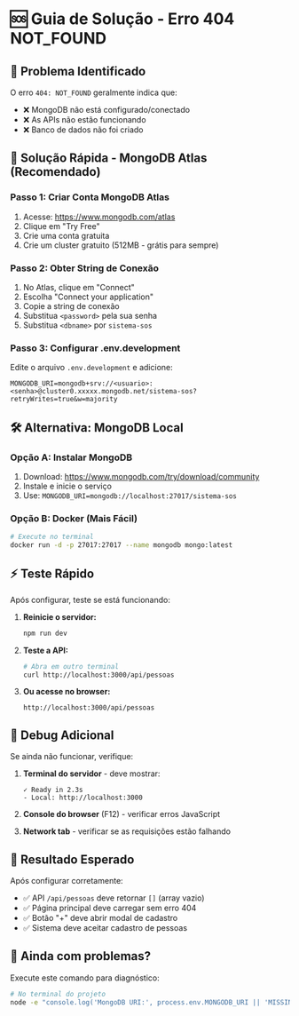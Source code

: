 # 🆘 Guia de Solução - Erro 404 NOT_FOUND

## 🎯 **Problema Identificado**
O erro `404: NOT_FOUND` geralmente indica que:
- ❌ MongoDB não está configurado/conectado
- ❌ As APIs não estão funcionando
- ❌ Banco de dados não foi criado

## 🚀 **Solução Rápida - MongoDB Atlas (Recomendado)**

### **Passo 1: Criar Conta MongoDB Atlas**
1. Acesse: https://www.mongodb.com/atlas
2. Clique em "Try Free"
3. Crie uma conta gratuita
4. Crie um cluster gratuito (512MB - grátis para sempre)

### **Passo 2: Obter String de Conexão**
1. No Atlas, clique em "Connect"
2. Escolha "Connect your application"
3. Copie a string de conexão
4. Substitua `<password>` pela sua senha
5. Substitua `<dbname>` por `sistema-sos`

### **Passo 3: Configurar .env.development**
Edite o arquivo `.env.development` e adicione:
```env
MONGODB_URI=mongodb+srv://<usuario>:<senha>@cluster0.xxxxx.mongodb.net/sistema-sos?retryWrites=true&w=majority
```

## 🛠️ **Alternativa: MongoDB Local**

### **Opção A: Instalar MongoDB**
1. Download: https://www.mongodb.com/try/download/community
2. Instale e inicie o serviço
3. Use: `MONGODB_URI=mongodb://localhost:27017/sistema-sos`

### **Opção B: Docker (Mais Fácil)**
```bash
# Execute no terminal
docker run -d -p 27017:27017 --name mongodb mongo:latest
```

## ⚡ **Teste Rápido**

Após configurar, teste se está funcionando:

1. **Reinicie o servidor:**
   ```bash
   npm run dev
   ```

2. **Teste a API:**
   ```bash
   # Abra em outro terminal
   curl http://localhost:3000/api/pessoas
   ```

3. **Ou acesse no browser:**
   ```
   http://localhost:3000/api/pessoas
   ```

## 🔧 **Debug Adicional**

Se ainda não funcionar, verifique:

1. **Terminal do servidor** - deve mostrar:
   ```
   ✓ Ready in 2.3s
   - Local: http://localhost:3000
   ```

2. **Console do browser** (F12) - verificar erros JavaScript

3. **Network tab** - verificar se as requisições estão falhando

## 🎯 **Resultado Esperado**

Após configurar corretamente:
- ✅ API `/api/pessoas` deve retornar `[]` (array vazio)
- ✅ Página principal deve carregar sem erro 404
- ✅ Botão "+" deve abrir modal de cadastro
- ✅ Sistema deve aceitar cadastro de pessoas

## 🚨 **Ainda com problemas?**

Execute este comando para diagnóstico:
```bash
# No terminal do projeto
node -e "console.log('MongoDB URI:', process.env.MONGODB_URI || 'MISSING')"
```

